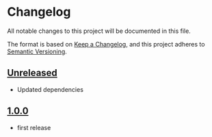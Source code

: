 # Changelog

All notable changes to this project will be documented in this file.

The format is based on [Keep a Changelog](https://keepachangelog.com/en/1.0.0/),
and this project adheres to [Semantic Versioning](https://semver.org/spec/v2.0.0.html).

## [Unreleased]

- Updated dependencies 

## [1.0.0]

-   first release

[Unreleased]: https://github.com/iadvize/opaque-union-library/compare/v1.0.0...HEAD

[1.0.0]: https://github.com/iadvize/opaque-union-library/compare/HEAD...v1.0.0
